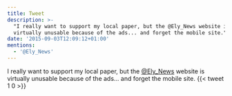 ```yaml
---
title: Tweet
description: >-
  "I really want to support my local paper, but the @Ely_News website is
  virtually unusable because of the ads... and forget the mobile site."
date: '2015-09-03T12:09:12+01:00'
mentions:
  - '@Ely_News'
---
```

I really want to support my local paper, but the [@Ely_News](https://twitter.com/@Ely_News) website is virtually unusable because of the ads... and forget the mobile site.
      {{< tweet 1 0 >}}
    
